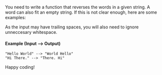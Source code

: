 You need to write a function that reverses the words in a given string. A word can also fit an empty string. If this is not clear enough, here are some examples:

As the input may have trailing spaces, you will also need to ignore unneccesary whitespace.

#### Example (Input --> Output)
```
"Hello World" --> "World Hello"
"Hi There." --> "There. Hi"
```
Happy coding!